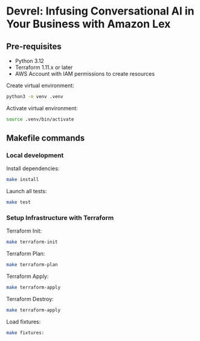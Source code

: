 # Devrel: Infusing Conversational AI in Your Business with Amazon Lex 

## Pre-requisites
- Python 3.12
- Terraform 1.11.x or later
- AWS Account with IAM permissions to create resources

Create virtual environment:

```bash
python3 -m venv .venv
```

Activate virtual environment:

```bash
source .venv/bin/activate
```

## Makefile commands

### Local development

Install dependencies:

```bash
make install
```

Launch all tests:

```bash
make test
```

### Setup Infrastructure with Terraform

Terraform Init:

```bash
make terraform-init
```

Terraform Plan:

```bash
make terraform-plan
```

Terraform Apply:

```bash
make terraform-apply
```

Terraform Destroy:

```bash
make terraform-apply
```

Load fixtures:

```bash
make fixtures:
```